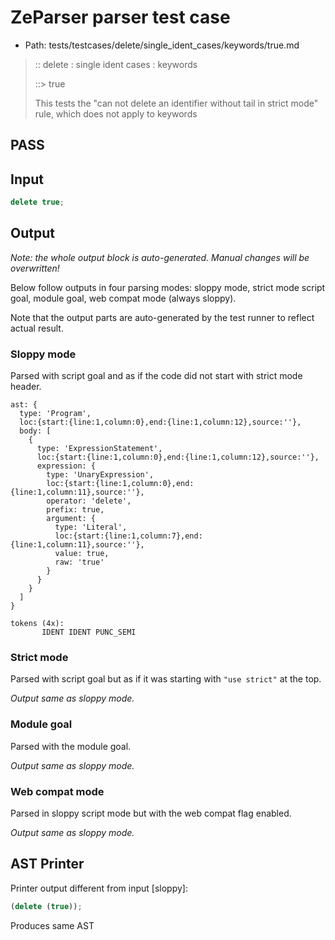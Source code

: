 # ZeParser parser test case

- Path: tests/testcases/delete/single_ident_cases/keywords/true.md

> :: delete : single ident cases : keywords
>
> ::> true
>
> This tests the "can not delete an identifier without tail in strict mode" rule, which does not apply to keywords

## PASS

## Input

`````js
delete true;
`````

## Output

_Note: the whole output block is auto-generated. Manual changes will be overwritten!_

Below follow outputs in four parsing modes: sloppy mode, strict mode script goal, module goal, web compat mode (always sloppy).

Note that the output parts are auto-generated by the test runner to reflect actual result.

### Sloppy mode

Parsed with script goal and as if the code did not start with strict mode header.

`````
ast: {
  type: 'Program',
  loc:{start:{line:1,column:0},end:{line:1,column:12},source:''},
  body: [
    {
      type: 'ExpressionStatement',
      loc:{start:{line:1,column:0},end:{line:1,column:12},source:''},
      expression: {
        type: 'UnaryExpression',
        loc:{start:{line:1,column:0},end:{line:1,column:11},source:''},
        operator: 'delete',
        prefix: true,
        argument: {
          type: 'Literal',
          loc:{start:{line:1,column:7},end:{line:1,column:11},source:''},
          value: true,
          raw: 'true'
        }
      }
    }
  ]
}

tokens (4x):
       IDENT IDENT PUNC_SEMI
`````

### Strict mode

Parsed with script goal but as if it was starting with `"use strict"` at the top.

_Output same as sloppy mode._

### Module goal

Parsed with the module goal.

_Output same as sloppy mode._

### Web compat mode

Parsed in sloppy script mode but with the web compat flag enabled.

_Output same as sloppy mode._

## AST Printer

Printer output different from input [sloppy]:

````js
(delete (true));
````

Produces same AST
